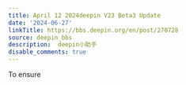 ```yaml
---
title: April 12 2024deepin V23 Beta3 Update
date: '2024-06-27'
linkTitle: https://bbs.deepin.org/en/post/270728
source: deepin_bbs
description:  deepin小助手 
disable_comments: true
---
```

To ensure 
